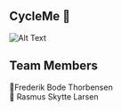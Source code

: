 ## CycleMe 👋

![Alt Text](https://media2.giphy.com/media/H4KgopK7Eb0xLeMzly/giphy.gif?cid=ecf05e47umbl1yc46bmjl80sfymqbgw59wnl6w44qotnyt7y&rid=giphy.gif&ct=g)

## Team Members

🧙Frederik Bode Thorbensen\
🌈 Rasmus Skytte Larsen
